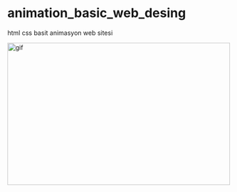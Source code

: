 # animation_basic_web_desing
html css basit animasyon web sitesi

<p><img align="left" alt="gif" src="https://github.com/user-beti/animation_basic_web_desing/blob/main/LOUIS-VUITTON-Google-Chrome-2023-02-27-22-29-32.gif" width="500" height="320" /></p>
